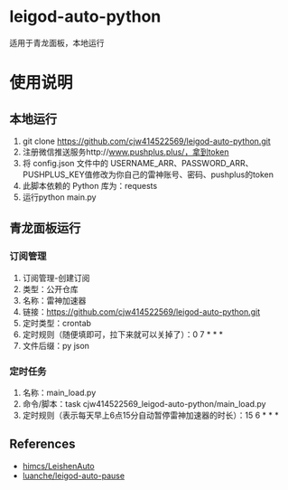 # leigod-auto-python
适用于青龙面板，本地运行
# 使用说明
## 本地运行
1. git clone https://github.com/cjw414522569/leigod-auto-python.git
2. 注册微信推送服务http://www.pushplus.plus/，拿到token
3. 将 config.json 文件中的 USERNAME_ARR、PASSWORD_ARR、PUSHPLUS_KEY值修改为你自己的雷神账号、密码、pushplus的token
4. 此脚本依赖的 Python 库为：requests
5. 运行python main.py

## 青龙面板运行
### 订阅管理
1. 订阅管理-创建订阅
2. 类型：公开仓库
3. 名称：雷神加速器
4. 链接：https://github.com/cjw414522569/leigod-auto-python.git
5. 定时类型：crontab
6. 定时规则（随便填即可，拉下来就可以关掉了）：0 7 * * *
7. 文件后缀：py json

### 定时任务
1. 名称：main_load.py
2. 命令/脚本：task cjw414522569_leigod-auto-python/main_load.py
3. 定时规则（表示每天早上6点15分自动暂停雷神加速器的时长）：15 6 * * *


## References
- [himcs/LeishenAuto](https://github.com/himcs/LeishenAuto)
- [luanche/leigod-auto-pause](https://github.com/luanche/leigod-auto-pause)
